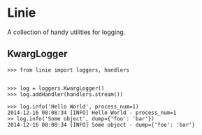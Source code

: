 Linie
=====

A collection of handy utilities for logging.

## KwargLogger

    >>> from linie import loggers, handlers


    >>> log = loggers.KwargLogger()
    >>> log.addHandler(handlers.stream())

    >>> log.info('Hello World', process_num=1)
    2014-12-16 08:08:34 [INFO] Hello World - process_num=1
    >> log.info('Some object', dump={'foo': 'bar'})
    2014-12-16 08:08:34 [INFO] Some object - dump={'foo': 'bar'}
